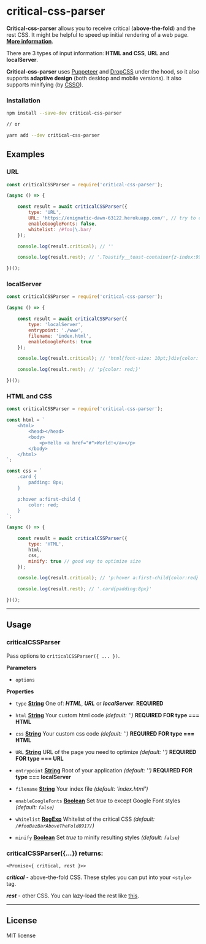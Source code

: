 # critical-css-parser

**Critical-css-parser** allows you to receive critical (**above-the-fold**) and the rest CSS.
It might be helpful to speed up initial rendering of a web page. **[More information](https://web.dev/defer-non-critical-css/)**.

There are 3 types of input information: **HTML and CSS**, **URL** and **localServer**.

**Critical-css-parser** uses [Puppeteer](https://github.com/GoogleChrome/puppeteer) and [DropCSS](https://github.com/leeoniya/dropcss) under the hood, so it also supports **adaptive design** (both desktop and mobile versions).
It also supports minifying (by [CSSO](https://github.com/css/csso)).

### Installation

```sh
npm install --save-dev critical-css-parser

// or

yarn add --dev critical-css-parser
```
## Examples

### URL

```js
const criticalCSSParser = require('critical-css-parser');

(async () => {

    const result = await criticalCSSParser({
        type: 'URL',
        URL: 'https://enigmatic-dawn-63122.herokuapp.com/', // try to check your site
        enableGoogleFonts: false,
        whitelist: /#foo|\.bar/
    });

    console.log(result.critical); // ''

    console.log(result.rest); // '.Toastify__toast-container{z-index:9999;position:fixed; ...'

})();
```

### localServer

```js
const criticalCSSParser = require('critical-css-parser');

(async () => {

    const result = await criticalCSSParser({
        type: 'localServer',
        entrypoint: './www',
        filename: 'index.html',
        enableGoogleFonts: true
    });

    console.log(result.critical); // 'html{font-size: 10pt;}div{color: red;}'

    console.log(result.rest); // 'p{color: red;}'

})();
```

### HTML and CSS

```js
const criticalCSSParser = require('critical-css-parser');

const html = `
    <html>
        <head></head>
        <body>
            <p>Hello <a href="#">World!</a></p>
        </body>
    </html>
`;

const css = `
    .card {
        padding: 8px;
    }

    p:hover a:first-child {
        color: red;
    }
`;

(async () => {

    const result = await criticalCSSParser({
        type: 'HTML',
        html,
        css,
        minify: true // good way to optimize size
    });

    console.log(result.critical); // 'p:hover a:first-child{color:red}'

    console.log(result.rest); // '.card{padding:8px}'

})();
```

---

## Usage

### criticalCSSParser

Pass options to `criticalCSSParser({ ... })`.

**Parameters**

-   `options`  

**Properties**

-   `type` **[String](https://developer.mozilla.org/docs/Web/JavaScript/Reference/Global_Objects/String)** One of: **_HTML_**, **_URL_** or **_localServer_**. **REQUIRED**

-   `html` **[String](https://developer.mozilla.org/docs/Web/JavaScript/Reference/Global_Objects/String)** Your custom html code _(default: '')_ **REQUIRED FOR type === HTML**
-   `css` **[String](https://developer.mozilla.org/docs/Web/JavaScript/Reference/Global_Objects/String)** Your custom css code _(default: '')_ **REQUIRED FOR type === HTML**

-   `URL` **[String](https://developer.mozilla.org/docs/Web/JavaScript/Reference/Global_Objects/String)** URL of the page you need to optimize _(default: '')_ **REQUIRED FOR type === URL**

-   `entrypoint` **[String](https://developer.mozilla.org/docs/Web/JavaScript/Reference/Global_Objects/String)** Root of your application _(default: '')_ **REQUIRED FOR type === localServer**
-   `filename` **[String](https://developer.mozilla.org/docs/Web/JavaScript/Reference/Global_Objects/String)** Your index file _(default: 'index.html')_

-   `enableGoogleFonts` **[Boolean](https://developer.mozilla.org/docs/Web/JavaScript/Reference/Global_Objects/Boolean)** Set _true_ to except Google Font styles _(default: `false`)_
-   `whitelist` **[RegExp](https://developer.mozilla.org/ru/docs/Web/JavaScript/Reference/Global_Objects/RegExp)** Whitelist of the critical CSS _(default: `/#fooBazBarAboveTheFold8917/`)_
-   `minify` **[Boolean](https://developer.mozilla.org/docs/Web/JavaScript/Reference/Global_Objects/Boolean)** Set _true_ to minify resulting styles _(default: `false`)_

### criticalCSSParser({...}) returns:

```<Promise<{ critical, rest }>>```

**_critical_** - above-the-fold CSS. These styles you can put into your `<style>` tag.

**_rest_** - other CSS. You can lazy-load the rest like [this](https://web.dev/defer-non-critical-css/).

---

## License

MIT license